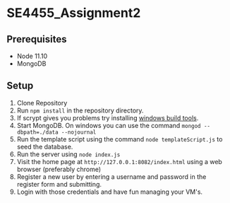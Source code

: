 # SE4455_Assignment2

## Prerequisites

 - Node 11.10
 - MongoDB

## Setup

 1. Clone Repository
 2. Run `npm install` in the repository directory.
 3. If scrypt gives you problems try installing [windows build tools](https://www.npmjs.com/package/windows-build-tools).
 4. Start MongoDB. On windows you can use the command `mongod --dbpath=./data --nojournal`
 5. Run the template script using the command `node templateScript.js` to seed the database.
 6. Run the server using `node index.js`
 7. Visit the home page at `http://127.0.0.1:8082/index.html` using a web browser (preferably chrome)
 8. Register a new user by entering a username and password in the register form and submitting.
 9. Login with those credentials and have fun managing your VM's.

